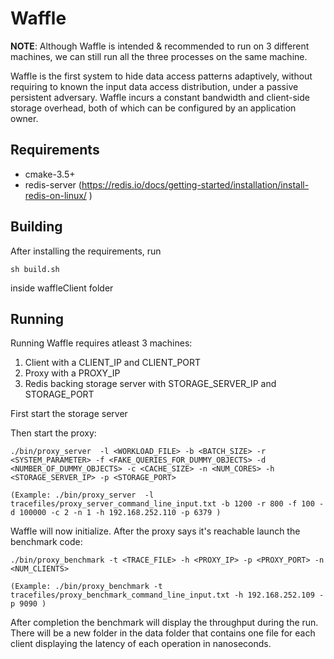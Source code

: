 # Waffle

**NOTE**: Although Waffle is intended & recommended to run on 3 different machines, we can still run all the three processes on the same machine.

Waffle is the first system to hide data access patterns adaptively, without requiring to
known the input data access distribution, under a passive persistent
adversary. Waffle incurs a constant bandwidth and client-side storage
overhead, both of which can be configured by an application
owner.

## Requirements

* cmake-3.5+
* redis-server (https://redis.io/docs/getting-started/installation/install-redis-on-linux/ )

## Building

After installing the requirements, run

```
sh build.sh
```
inside waffleClient folder

## Running 

Running Waffle requires atleast 3 machines:

1. Client with a CLIENT_IP and CLIENT_PORT
2. Proxy with a PROXY_IP
3. Redis backing storage server with STORAGE_SERVER_IP and STORAGE_PORT

First start the storage server

Then start the proxy:

```
./bin/proxy_server  -l <WORKLOAD_FILE> -b <BATCH_SIZE> -r <SYSTEM_PARAMETER> -f <FAKE_QUERIES_FOR_DUMMY_OBJECTS> -d <NUMBER_OF_DUMMY_OBJECTS> -c <CACHE_SIZE> -n <NUM_CORES> -h <STORAGE_SERVER_IP> -p <STORAGE_PORT>

(Example: ./bin/proxy_server  -l tracefiles/proxy_server_command_line_input.txt -b 1200 -r 800 -f 100 -d 100000 -c 2 -n 1 -h 192.168.252.110 -p 6379 )
```

Waffle will now initialize. After the proxy says it's reachable launch the benchmark code:

```
./bin/proxy_benchmark -t <TRACE_FILE> -h <PROXY_IP> -p <PROXY_PORT> -n <NUM_CLIENTS>

(Example: ./bin/proxy_benchmark -t tracefiles/proxy_benchmark_command_line_input.txt -h 192.168.252.109 -p 9090 )
```

After completion the benchmark will display the throughput during the run. There will be a new folder in the data folder that contains one file for each client displaying the latency of each operation in nanoseconds.
